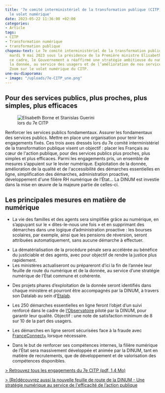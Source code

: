 ```yaml
---
title: '7e comité interministériel de la transformation publique (CITP) : retour sur
  le volet numérique'
date: 2023-05-22 11:36:00 +02:00
categories:
- Article
tags:
- CITP
- Transformation numérique
- transformation publique
chapeau-text: Le 7e comité interministériel de la transformation publique s’est tenu
  mardi 9 mai 2023 sous la présidence de la Première ministre Elisabeth Borne. Dans
  ce cadre, le Gouvernement a réaffirmé une stratégie ambitieuse du numérique et de
  la donnée, au service des usagers et de l’amélioration de nos services publics fondamentaux.
  Zoom sur le volet numérique du CITP.
une-ou-diaporama:
- image: "/uploads/7e-CITP_une.png"
---
```


## Pour des services publics, plus proches, plus simples, plus efficaces

<figure class="image-left" style="width: 50%; margin-right: 1em;"> 
<img src="/uploads/7e-CITP_PM-MTFP.png" alt="Elisabeth Borne et Stanislas Guerini lors du 7e CITP">
</figure>Renforcer les services publics fondamentaux. Assurer les fondamentaux des services publics. Mettre en place une organisation pour tenir les engagements fixés.
Ces trois axes dressés lors du 7e comité interministériel de la transformation publique visent un objectif : placer les Français au cœur de l'action publique, pour des services publics plus proches, plus simples et plus efficaces.
Parmi les engagements pris, un ensemble de mesures s’appuient sur le levier numérique. Exploitation de la donnée, amélioration de la qualité et de l'accessibilité des démarches essentielles en ligne, simplification des démarches, administration proactive, développement d'une filière RH numérique de l’État... La DINUM est investie dans la mise en œuvre de la majeure partie de celles-ci.

## Les principales mesures en matière de numérique

<ul> <li style="margin-bottom: 1em;">La vie des familles et des agents sera simplifiée grâce au numérique, en s’appuyant sur le «&nbsp;dites-le-nous une fois&nbsp;» et en supprimant des démarches dans une logique d’administration proactive&nbsp;: les bourses scolaires, par exemple, ainsi que les pensions de réversion, seront attribuées automatiquement, sans aucune démarche à effectuer.</li> <li>La dématérialisation de la procédure pénale sera accélérée au bénéfice du justiciable et des agents, avec pour objectif de rendre la justice plus rapidement.</li> 
<li style="margin-bottom: 1em;">Les ministères actualiseront ou prépareront d’ici la fin de l’année leur feuille de route du numérique et de la donnée, au service d’une stratégie numérique de l’État commune et cohérente.</li> 
<li style="margin-bottom: 1em;">Des projets phares d’exploitation de la donnée seront identifiés dans chaque ministère et pourront être accompagnés par la DINUM, à travers son Datalab au sein d’<a href="https://www.etalab.gouv.fr/" title="Etalab - Lien externe">Etalab</a>.</li> 
<li style="margin-bottom: 1em;">Les 250 démarches essentielles en ligne feront l’objet d’un suivi renforcé dans le cadre de <a href="https://observatoire.numerique.gouv.fr/" title="l'Observatoire - Lien externe">l’Observatoire</a> piloté par la DINUM, pour garantir leur qualité. Objectif&nbsp;: une note de satisfaction minimum de 8 sur 10 de la part des usagers.</li> 
<li style="margin-bottom: 1em;">Les démarches en ligne seront sécurisées face à la fraude avec <a href="https://franceconnect.gouv.fr/france-connect-plus" title="FranceConnect+ - Lien externe">FranceConnect+</a> lorsque nécessaire.</li> 
<li style="margin-bottom: 1em;">Dans le but de renforcer ses compétences internes, la filière numérique de l’État sera massivement développée et animée par la DINUM, tant en matière de recrutements, que de développement et de valorisation des compétences disponibles.</li> </ul>


[> Retrouvez tous les engagements du 7e CITP (pdf, 1,4 Mo)](https://www.modernisation.gouv.fr/presse/7e-comite-interministeriel-de-la-transformation-publique-citp-des-services-publics-au-rendez "Retrouvez tous les engagements du 7e CITP (pdf, 1,4 Mo) - Ouvre un pdf")
 
[> (Re)découvrez aussi la nouvelle feuille de route de la DINUM - Une stratégie numérique au service de l'efficacité de l’action publique](https://www.numerique.gouv.fr/publications/feuille-de-route-dinum/)

